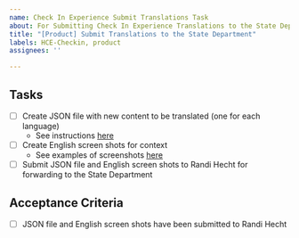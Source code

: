 ```yaml
---
name: Check In Experience Submit Translations Task
about: For Submitting Check In Experience Translations to the State Department
title: "[Product] Submit Translations to the State Department"
labels: HCE-Checkin, product
assignees: ''

---
```


## Tasks
- [ ] Create JSON file with new content to be translated (one for each language)
  - See instructions [here](https://github.com/department-of-veterans-affairs/va.gov-team/blob/master/products/health-care/checkin/translations/json-compare/README.md)
- [ ] Create English screen shots for context
  - See examples of screenshots [here](https://github.com/department-of-veterans-affairs/va.gov-team/tree/master/products/health-care/checkin/translations/spanish-round-3)
- [ ] Submit JSON file and English screen shots to Randi Hecht for forwarding to the State Department

## Acceptance Criteria
- [ ] JSON file and English screen shots have been submitted to Randi Hecht
